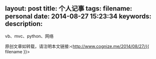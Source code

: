 layout: post
title: 个人记事
tags: 
filename: personal
date: 2014-08-27 15:23:34
keywords:
description:
---
vb、mvc、python、网络

原创文章如转载，请注明本文链接:<http://www.cognize.me/2014/08/27/{{ filename }}>